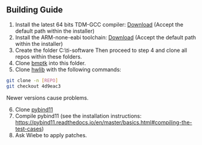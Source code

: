 ## Building Guide

1. Install the latest 64 bits TDM-GCC compiler: [Download](http://tdm-gcc.tdragon.net/download) (Accept the default path within the installer)
2. Install the ARM-none-eabi toolchain: 
[Download](https://developer.arm.com/-/media/Files/downloads/gnu-rm/8-2018q4/gcc-arm-none-eabi-8-2018-q4-major-win32-sha2.exe?revision=169eed21-7cbc-48c6-a289-f39d95bd634c?product=GNU%20Arm%20Embedded%20Toolchain,32-bit,,Windows,8-2018-q4-major)
(Accept the default path within the installer)
3. Create the folder C:\ti-software Then proceed to step 4 and clone all repos within these folders.
4. Clone [bmptk](https://github.com/wovo/bmptk) into this folder.
5. Clone [hwlib](https://github.com/wovo/hwlib) with the following commands:
```bash
git clone -n [REPO]
git checkout 4d9eac3
```
Newer versions cause problems.

6. Clone [pybind11](https://github.com/pybind/pybind11)
7. Compile pybind11 (see the installation instructions: https://pybind11.readthedocs.io/en/master/basics.html#compiling-the-test-cases)
8. Ask Wiebe to apply patches.

